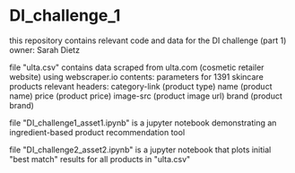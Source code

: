 # DI_challenge_1

this repository contains relevant code and data for the DI challenge (part 1)
owner: Sarah Dietz

file "ulta.csv" contains data scraped from ulta.com (cosmetic retailer website) using webscraper.io
contents: parameters for 1391 skincare products
relevant headers:
  category-link (product type)
  name (product name)
  price (product price)
  image-src (product image url)
  brand (product brand)

file "DI_challenge1_asset1.ipynb" is a jupyter notebook demonstrating an ingredient-based product recommendation tool

file "DI_challenge2_asset2.ipynb" is a jupyter notebook that plots initial "best match" results for all products in "ulta.csv"
